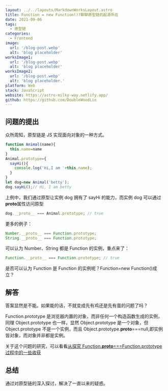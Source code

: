 ```yaml
---
layout: ../../layouts/MarkdownWorksLayout.astro
title: Function = new Function()?聊聊原型链的起源所在
date: 2021-09-06
tags:
  - 原型链
categories:
  - Frontend
image:
  url: '/blog-post.webp'
  alt: 'blog placeholder'
worksImage1:
  url: '/blog-post.webp'
  alt: 'blog placeholder'
worksImage2:
  url: '/blog-post.webp'
  alt: 'blog placeholder.'
platform: Web
stack: JavaScript
website: https://astro-milky-way.netlify.app/
github: https://github.com/DoubleWoodLin
---
```


## **问题的提出**

众所周知，原型链是 JS 实现面向对象的一种方式。

```JavaScript
function Animal(name){
  this.name=name
}
Animal.prototype={
  sayHi(){
    console.log('Hi,I am '+this.name);
  }
}
let dog=new Animal('betty');
dog.sayHi();// Hi, I am betty
```

上例中，我们通过原型让实例 dog 拥有了 sayHi 的能力，而实例 dog 可以通过**proto**属性访问原型

```javascript
dog.__proto__ === Animal.prototype; // true
```

更多的例子：

```javascript
Number.__proto__ === Function.prototype;
String.__proto__ === Function.prototype;
```

可以认为 Number、String 都是 Function 的实例，重点来了：

```javascript
Function.__proto__ === Function.prototype; // true
```

是否可以认为 Function 是 Function 的实例呢？Function=new Function()成立？

## **解答**

答案显然是不能。如果能的话，不就变成先有鸡还是先有蛋的问题了吗？

Function.prototype 是浏览器内置的对象，而非任何一个构造函数生成的实例，同理 Object.prototype 也一样，显然 Object.prototype 是一个对象，但 Object.prototype 不是一个实例，而且 Object.prototype.**proto**===null,即实例皆对象，而对象并非都是实例。

关于这个问题的研究，可以看看[从探究 Function.**proto**===Function.prototype 过程中的一些收获](https://github.com/jawil/blog/issues/13)

## **总结**

通过对原型链的深入探讨，解决了一直以来的疑惑。
